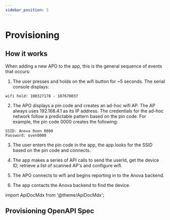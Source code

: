 ```yaml
---
sidebar_position: 5
---
```


# Provisioning

## How it works

When adding a new APO to the app, this is the general sequence of events that occurs:

1. The user presses and holds on the wifi button for ~5 seconds.  The serial console displays:
```
wifi hold: 108327178 - 107670037
```

2. The APO displays a pin code and creates an ad-hoc wifi AP.  The AP always uses 192.168.4.1 as its IP address.  The credentials for the ad-hoc network follow a predictable pattern based on the pin code.  For example, the pin code 0000 creates the following:

```
SSID: Anova Oven 0000
Password: oven0000
```

3.  The user enters the pin code in the app, the app looks for the SSID based on the pin code and connects.

4.  The app makes a series of API calls to send the userId, get the device ID, retrieve a list of scanned AP's and configure wifi.

5.  The APO connects to wifi and begins reporting in to the Anova backend.

6.  The app contacts the Anova backend to find the device.

import ApiDocMdx from '@theme/ApiDocMdx';

## Provisioning OpenAPI Spec

<ApiDocMdx id="provisioning" />